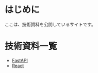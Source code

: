 # はじめに

ここは、技術資料を公開しているサイトです。

# 技術資料一覧

- [FastAPI](./FastAPI/index.md)
- [React](./React/index.md)
